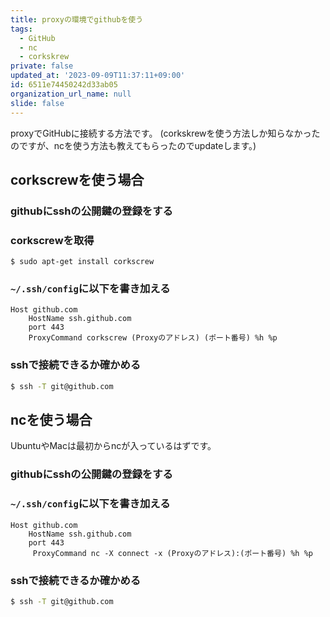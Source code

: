```yaml
---
title: proxyの環境でgithubを使う
tags:
  - GitHub
  - nc
  - corkskrew
private: false
updated_at: '2023-09-09T11:37:11+09:00'
id: 6511e74450242d33ab05
organization_url_name: null
slide: false
---
```


proxyでGitHubに接続する方法です。
(corkskrewを使う方法しか知らなかったのですが、ncを使う方法も教えてもらったのでupdateします。)


## corkscrewを使う場合
### githubにsshの公開鍵の登録をする
### corkscrewを取得

```bash:Ubuntuの場合
$ sudo apt-get install corkscrew 
```

### `~/.ssh/config`に以下を書き加える

```:~/.ssh/config
Host github.com 
    HostName ssh.github.com 
    port 443
    ProxyCommand corkscrew (Proxyのアドレス) (ポート番号) %h %p
```

### sshで接続できるか確かめる

```bash
$ ssh -T git@github.com
```

## ncを使う場合

UbuntuやMacは最初からncが入っているはずです。

### githubにsshの公開鍵の登録をする
### `~/.ssh/config`に以下を書き加える

```:~/.ssh/config
Host github.com 
    HostName ssh.github.com 
    port 443
     ProxyCommand nc -X connect -x (Proxyのアドレス):(ポート番号) %h %p
```

### sshで接続できるか確かめる

```bash
$ ssh -T git@github.com
```
